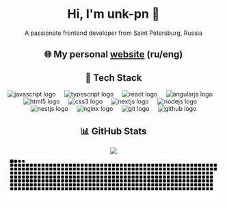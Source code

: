 <h1 align="center">Hi, I'm unk-pn 👋</h1>
<p align="center">А passionate frontend developer from Saint Petersburg, Russia</p>

<h2 align="center">🌐 My personal <a href="https://unk-pn.ru">website</a> (ru/eng)</h2>

<h2 align="center">🚀 Tech Stack</h2>
<div align="center">
  <!-- icons -->
  <img src="https://cdn.jsdelivr.net/gh/devicons/devicon/icons/javascript/javascript-original.svg" height="40" alt="javascript logo" />
  <img width="12" />
  <img src="https://cdn.jsdelivr.net/gh/devicons/devicon/icons/typescript/typescript-original.svg" height="40" alt="typescript logo" />
  <img width="12" />
  <img src="https://cdn.jsdelivr.net/gh/devicons/devicon/icons/react/react-original.svg" height="40" alt="react logo" />
  <img width="12" />
  <img src="https://cdn.jsdelivr.net/gh/devicons/devicon/icons/angularjs/angularjs-original.svg" height="40" alt="angularjs logo" />
  <img width="12" />
  <img src="https://cdn.jsdelivr.net/gh/devicons/devicon/icons/html5/html5-original.svg" height="40" alt="html5 logo" />
  <img width="12" />
  <img src="https://cdn.jsdelivr.net/gh/devicons/devicon/icons/css3/css3-original.svg" height="40" alt="css3 logo" />
  <img width="12" />
  <img src="https://cdn.jsdelivr.net/gh/devicons/devicon/icons/nextjs/nextjs-original.svg" height="40" alt="nextjs logo" />
  <img width="12" />
  <img src="https://cdn.jsdelivr.net/gh/devicons/devicon/icons/nodejs/nodejs-original.svg" height="40" alt="nodejs logo" />
  <img width="12" />
  <img src="https://cdn.jsdelivr.net/gh/devicons/devicon/icons/nestjs/nestjs-original.svg" height="40" alt="nestjs logo" />
  <img width="12" />
  <img src="https://cdn.jsdelivr.net/gh/devicons/devicon/icons/nginx/nginx-original.svg" height="40" alt="nginx logo" />
  <img width="12" />
  <img src="https://cdn.jsdelivr.net/gh/devicons/devicon/icons/git/git-original.svg" height="40" alt="git logo" />
  <img width="12" />
  <img src="https://cdn.jsdelivr.net/gh/devicons/devicon/icons/github/github-original.svg" height="40" alt="github logo" />
</div>

<h2 align="center">📊 GitHub Stats</h2>
<div align="center">
  <img src="https://nirzak-streak-stats.vercel.app/?user=unk-pn&theme=apprentice&hide_border=true" />
</div>

<div align="center">
  <picture>
    <source media="(prefers-color-scheme: dark)" srcset="https://raw.githubusercontent.com/unk-pn/unk-pn/output/github-snake-dark.svg" />
    <source media="(prefers-color-scheme: light)" srcset="https://raw.githubusercontent.com/unk-pn/unk-pn/output/github-snake.svg" />
    <img alt="github-snake" src="https://raw.githubusercontent.com/unk-pn/unk-pn/output/github-snake.svg" />
  </picture>
</div>

<!--
<div>
  <picture>
    <source media="(prefers-color-scheme: dark)" srcset="https://raw.githubusercontent.com/unk-pn/unk-pn/output/pacman-contribution-graph-dark.svg">
    <source media="(prefers-color-scheme: light)" srcset="https://raw.githubusercontent.com/unk-pn/unk-pn/output/pacman-contribution-graph.svg">
    <img alt="pacman contribution graph" src="https://raw.githubusercontent.com/unk-pn/unk-pn/output/pacman-contribution-graph.svg">
  </picture>
</div>
-->

